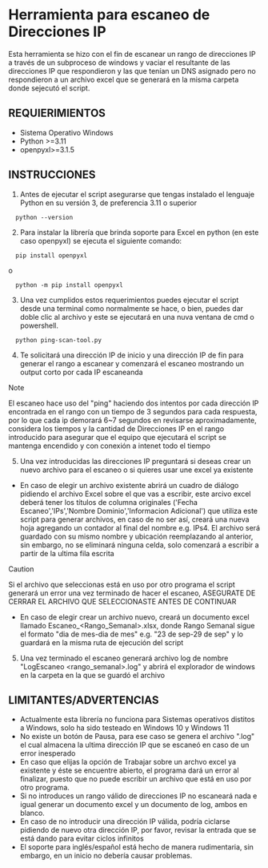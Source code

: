 # Herramienta para escaneo de Direcciones IP
Esta herramienta se hizo con el fin de escanear un rango de direcciones IP a través de un subproceso de windows y vaciar el resultante de las direcciones IP que respondieron y las que tenían un DNS asignado pero no respondieron a un archivo excel que se generará en la misma carpeta donde sejecutó el script.

## REQUIERIMIENTOS
- Sistema Operativo Windows
- Python >=3.11
- openpyxl>=3.1.5

## INSTRUCCIONES
1. Antes de ejecutar el script asegurarse que tengas instalado el lenguaje Python en su versión 3, de preferencia 3.11 o superior
```
  python --version
```

2. Para instalar la librería que brinda soporte para Excel en python (en este caso openpyxl) se ejecuta el siguiente comando:
```
  pip install openpyxl
```
o
```
  python -m pip install openpyxl
```

3. Una vez cumplidos estos requerimientos puedes ejecutar el script desde una terminal como normalmente se hace, o bien, puedes dar doble clic al archivo y este se ejecutará en una nuva ventana de cmd o powershell.
```
  python ping-scan-tool.py
```


4. Te solicitará una dirección IP de inicio y una dirección IP de fin para generar el rango a escanear y comenzará el escaneo mostrando un output corto por cada IP escaneanda

> [!NOTE]
> El escaneo hace uso del "ping" haciendo dos intentos por cada dirección IP encontrada en el rango con un tiempo de 3 segundos para cada respuesta, por lo que cada ip demorará 6~7 segundos en revisarse aproximadamente, considera los tiempos y la cantidad de Direcciones IP en el rango introducido para asegurar que el equipo que ejecutará el script se mantenga encendido y con conexión a intenet todo el tiempo

5. Una vez introducidas las direcciones IP preguntará si deseas crear un nuevo archivo para el escaneo o si quieres usar une excel ya existente
- En caso de elegir un archivo existente abrirá un cuadro de diálogo pidiendo el archivo Excel sobre el que vas a escribir, este arcivo excel deberá tener los títulos de columna originales ('Fecha Escaneo','IPs','Nombre Dominio','Informacion Adicional') que utiliza este script para generar archivos, en caso de no ser así, creará una nueva hoja agregando un contador al final del nombre e.g. IPs4. El archivo será guardado con su mismo nombre y ubicación reemplazando al anterior, sin embargo, no se eliminará ninguna celda, solo comenzará a escribir a partir de la ultima fila escrita
  
> [!CAUTION]
> Si el archivo que seleccionas está en uso por otro programa el script generará un error una vez terminado de hacer el escaneo,
> ASEGURATE DE CERRAR EL ARCHIVO QUE SELECCIONASTE ANTES DE CONTINUAR

- En caso de elegir crear un archivo nuevo, creará un documento excel llamado Escaneo_<Rango_Semanal>.xlsx, donde Rango Semanal sigue el formato "dia de mes-dia de mes" e.g. "23 de sep-29 de sep" y lo guardará en la misma ruta de ejecución del script

5. Una vez terminado el escaneo generará archivo log de nombre "LogEscaneo <rango_semanal>.log" y abrirá el explorador de windows en la carpeta en la que se guardó el archivo

## LIMITANTES/ADVERTENCIAS
+ Actualmente esta librería no funciona para Sistemas operativos distitos a Windows, solo ha sido testeado en Windows 10 y Windows 11
+ No existe un botón de Pausa, para ese caso se genera el archivo ".log" el cual almacena la ultima dirección IP que se escaneó en caso de un error inesperado
+ En caso que elijas la opción de Trabajar sobre un archvo excel ya existente y éste se encuentre abierto, el programa dará un error al finalizar, puesto que no puede escribir un archivo que está en uso por otro programa.
+ Si no introduces un rango válido de direcciones IP no escaneará nada e igual generar un documento excel y un documento de log, ambos en blanco.
+ En caso de no introducir una dirección IP válida, podría ciclarse pidiendo de nuevo otra dirección IP, por favor, revisar la entrada que se está dando para evitar ciclos infinitos
+ El soporte para inglés/español está hecho de manera rudimentaria, sin embargo, en un inicio no debería causar problemas.

